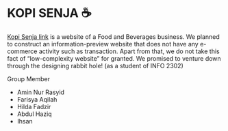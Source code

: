 # **KOPI SENJA**  ☕

[Kopi Senja link](https://github.com/user/repo/blob/branch/other_file.md) is a website  of a
Food and Beverages business. We planned to construct an information-preview website that does not have any e-commerce activity
such as transaction. Apart from that, we do not take this fact of “low-complexity website” for granted. We promised to
venture down through the designing rabbit hole! (as a student of INFO 2302)

Group Member
- Amin Nur Rasyid
- Farisya Aqilah
- Hilda Fadzir
- Abdul Haziq
- Ihsan
